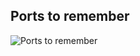 ## Ports to remember

![Ports to remember](https://github.com/user-attachments/assets/a652be3e-ba6f-4e9b-af69-be717b5a13af)